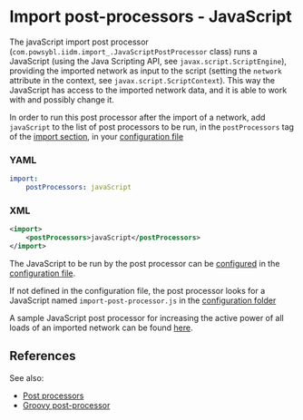 # Import post-processors - JavaScript

The javaScript import post processor (`com.powsybl.iidm.import_.JavaScriptPostProcessor` class) runs a JavaScript (using
the Java Scripting API, see `javax.script.ScriptEngine`), providing the imported network as input to the script (setting
the `network` attribute in the context, see `javax.script.ScriptContext`). This way the JavaScript has access to the
imported network data, and it is able to work with and possibly change it.

In order to run this post processor after the import of a network, add `javaScript` to the list of post processors to be
run, in the `postProcessors` tag of the [import section](../../../configuration/modules/import.md), in your
[configuration file](../../../configuration/configuration.md)

### YAML
```yaml
import:
    postProcessors: javaScript
```

### XML
```xml
<import>
    <postProcessors>javaScript</postProcessors>
</import>
```

The JavaScript to be run by the post processor can be [configured](../../../configuration/modules/javaScriptPostProcessor.md)
in the [configuration file](../../../configuration/configuration.md).

If not defined in the configuration file, the post processor looks for a JavaScript named `import-post-processor.js` in the [configuration folder](../../../configuration/configuration.md)

A sample JavaScript post processor for increasing the active power of all loads of an imported network can be found [here](../../../samples/javaScriptPostProcessor/).

## References
See also:
- [Post processors](README.md)
- [Groovy post-processor](groovyScriptPostProcessor.md)
